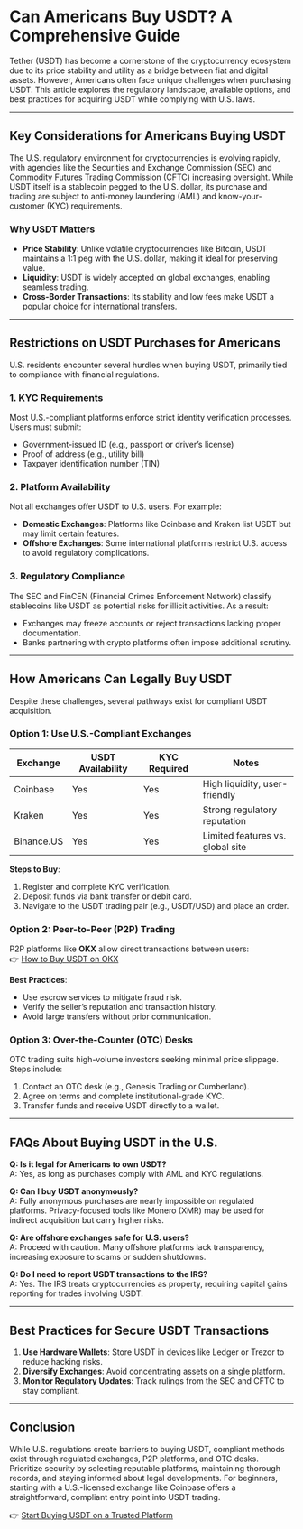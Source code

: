 # Can Americans Buy USDT? A Comprehensive Guide  

Tether (USDT) has become a cornerstone of the cryptocurrency ecosystem due to its price stability and utility as a bridge between fiat and digital assets. However, Americans often face unique challenges when purchasing USDT. This article explores the regulatory landscape, available options, and best practices for acquiring USDT while complying with U.S. laws.  

---

## Key Considerations for Americans Buying USDT  

The U.S. regulatory environment for cryptocurrencies is evolving rapidly, with agencies like the Securities and Exchange Commission (SEC) and Commodity Futures Trading Commission (CFTC) increasing oversight. While USDT itself is a stablecoin pegged to the U.S. dollar, its purchase and trading are subject to anti-money laundering (AML) and know-your-customer (KYC) requirements.  

### Why USDT Matters  
- **Price Stability**: Unlike volatile cryptocurrencies like Bitcoin, USDT maintains a 1:1 peg with the U.S. dollar, making it ideal for preserving value.  
- **Liquidity**: USDT is widely accepted on global exchanges, enabling seamless trading.  
- **Cross-Border Transactions**: Its stability and low fees make USDT a popular choice for international transfers.  

---

## Restrictions on USDT Purchases for Americans  

U.S. residents encounter several hurdles when buying USDT, primarily tied to compliance with financial regulations.  

### 1. KYC Requirements  
Most U.S.-compliant platforms enforce strict identity verification processes. Users must submit:  
- Government-issued ID (e.g., passport or driver’s license)  
- Proof of address (e.g., utility bill)  
- Taxpayer identification number (TIN)  

### 2. Platform Availability  
Not all exchanges offer USDT to U.S. users. For example:  
- **Domestic Exchanges**: Platforms like Coinbase and Kraken list USDT but may limit certain features.  
- **Offshore Exchanges**: Some international platforms restrict U.S. access to avoid regulatory complications.  

### 3. Regulatory Compliance  
The SEC and FinCEN (Financial Crimes Enforcement Network) classify stablecoins like USDT as potential risks for illicit activities. As a result:  
- Exchanges may freeze accounts or reject transactions lacking proper documentation.  
- Banks partnering with crypto platforms often impose additional scrutiny.  

---

## How Americans Can Legally Buy USDT  

Despite these challenges, several pathways exist for compliant USDT acquisition.  

### Option 1: Use U.S.-Compliant Exchanges  

| Exchange       | USDT Availability | KYC Required | Notes                          |  
|----------------|-------------------|--------------|--------------------------------|  
| Coinbase       | Yes               | Yes          | High liquidity, user-friendly  |  
| Kraken         | Yes               | Yes          | Strong regulatory reputation   |  
| Binance.US     | Yes               | Yes          | Limited features vs. global site |  

**Steps to Buy**:  
1. Register and complete KYC verification.  
2. Deposit funds via bank transfer or debit card.  
3. Navigate to the USDT trading pair (e.g., USDT/USD) and place an order.  

### Option 2: Peer-to-Peer (P2P) Trading  

P2P platforms like **OKX** allow direct transactions between users:  
👉 [How to Buy USDT on OKX](https://bit.ly/okx-bonus)  

**Best Practices**:  
- Use escrow services to mitigate fraud risk.  
- Verify the seller’s reputation and transaction history.  
- Avoid large transfers without prior communication.  

### Option 3: Over-the-Counter (OTC) Desks  

OTC trading suits high-volume investors seeking minimal price slippage. Steps include:  
1. Contact an OTC desk (e.g., Genesis Trading or Cumberland).  
2. Agree on terms and complete institutional-grade KYC.  
3. Transfer funds and receive USDT directly to a wallet.  

---

## FAQs About Buying USDT in the U.S.  

**Q: Is it legal for Americans to own USDT?**  
A: Yes, as long as purchases comply with AML and KYC regulations.  

**Q: Can I buy USDT anonymously?**  
A: Fully anonymous purchases are nearly impossible on regulated platforms. Privacy-focused tools like Monero (XMR) may be used for indirect acquisition but carry higher risks.  

**Q: Are offshore exchanges safe for U.S. users?**  
A: Proceed with caution. Many offshore platforms lack transparency, increasing exposure to scams or sudden shutdowns.  

**Q: Do I need to report USDT transactions to the IRS?**  
A: Yes. The IRS treats cryptocurrencies as property, requiring capital gains reporting for trades involving USDT.  

---

## Best Practices for Secure USDT Transactions  

1. **Use Hardware Wallets**: Store USDT in devices like Ledger or Trezor to reduce hacking risks.  
2. **Diversify Exchanges**: Avoid concentrating assets on a single platform.  
3. **Monitor Regulatory Updates**: Track rulings from the SEC and CFTC to stay compliant.  

---

## Conclusion  

While U.S. regulations create barriers to buying USDT, compliant methods exist through regulated exchanges, P2P platforms, and OTC desks. Prioritize security by selecting reputable platforms, maintaining thorough records, and staying informed about legal developments. For beginners, starting with a U.S.-licensed exchange like Coinbase offers a straightforward, compliant entry point into USDT trading.  

👉 [Start Buying USDT on a Trusted Platform](https://bit.ly/okx-bonus)  
